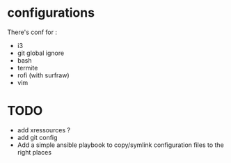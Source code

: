 configurations
==============

There's conf for :
* i3
* git global ignore
* bash
* termite
* rofi (with surfraw)
* vim



# TODO

* add xressources ?
* add git config
* Add a simple ansible playbook to copy/symlink configuration files to the right places
